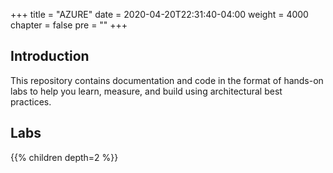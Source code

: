 +++
title = "AZURE"
date = 2020-04-20T22:31:40-04:00
weight = 4000
chapter = false
pre = ""
+++

## Introduction

This repository contains documentation and code in the format of hands-on labs to help you learn, measure, and build using architectural best practices.

## Labs

{{% children depth=2 %}}
